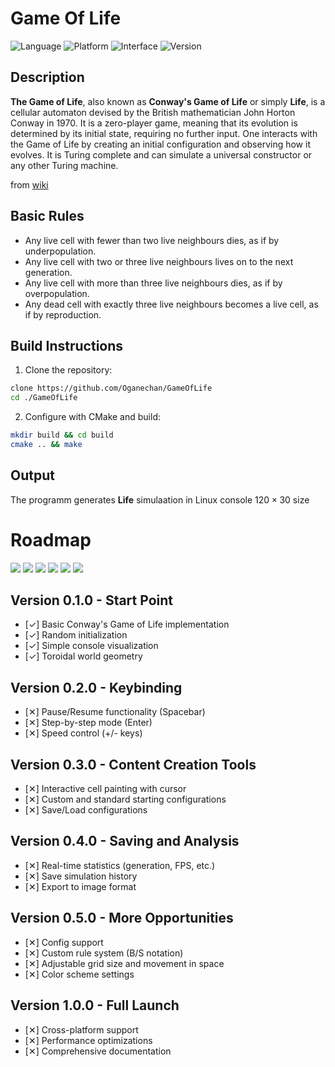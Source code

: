 # Game Of Life

![Language](https://img.shields.io/badge/Language-C++-blue?style=for-the-badge&logo=cplusplus) 
![Platform](https://img.shields.io/badge/Platform-Linux_only-red?style=for-the-badge&logo=linux)
![Interface](https://img.shields.io/badge/Interface-Console-black?style=for-the-badge)
![Version](https://img.shields.io/badge/Verion-0.1.0-green?style=for-the-badge)

## Description

**The Game of Life**, also known as **Conway's Game of Life** or simply **Life**, is a cellular automaton devised by the British mathematician John Horton Conway in 1970. It is a zero-player game, meaning that its evolution is determined by its initial state, requiring no further input. One interacts with the Game of Life by creating an initial configuration and observing how it evolves. It is Turing complete and can simulate a universal constructor or any other Turing machine.

from [wiki](https://en.wikipedia.org/wiki/Conway%27s_Game_of_Life)

## Basic Rules

- Any live cell with fewer than two live neighbours dies, as if by underpopulation.
- Any live cell with two or three live neighbours lives on to the next generation.
- Any live cell with more than three live neighbours dies, as if by overpopulation.
- Any dead cell with exactly three live neighbours becomes a live cell, as if by reproduction.

## Build Instructions

1. Clone the repository:
```bash
clone https://github.com/Oganechan/GameOfLife
cd ./GameOfLife
```
2. Configure with CMake and build:
```bash
mkdir build && cd build
cmake .. && make
```

## Output

The programm generates **Life** simulaation in Linux console $120\times30$ size

# Roadmap

![](https://img.shields.io/badge/✓-0.1.0-green?style=for-the-badge)
![](https://img.shields.io/badge/✕-0.2.0-red?style=for-the-badge)
![](https://img.shields.io/badge/✕-0.3.0-red?style=for-the-badge)
![](https://img.shields.io/badge/✕-0.4.0-red?style=for-the-badge)
![](https://img.shields.io/badge/✕-0.5.0-red?style=for-the-badge)
![](https://img.shields.io/badge/✕-1.0.0-red?style=for-the-badge)

## Version 0.1.0 - Start Point

- [✓] Basic Conway's Game of Life implementation
- [✓] Random initialization
- [✓] Simple console visualization
- [✓] Toroidal world geometry

## Version 0.2.0 - Keybinding

- [✕] Pause/Resume functionality (Spacebar)
- [✕] Step-by-step mode (Enter)
- [✕] Speed control (+/- keys)

## Version 0.3.0 - Content Creation Tools

- [✕] Interactive cell painting with cursor
- [✕] Custom and standard starting configurations
- [✕] Save/Load configurations

## Version 0.4.0 - Saving and Analysis

- [✕] Real-time statistics (generation, FPS, etc.)
- [✕] Save simulation history
- [✕] Export to image format

## Version 0.5.0 - More Opportunities

- [✕] Config support
- [✕] Custom rule system (B/S notation)
- [✕] Adjustable grid size and movement in space
- [✕] Color scheme settings

## Version 1.0.0 - Full Launch

- [✕] Cross-platform support
- [✕] Performance optimizations
- [✕] Comprehensive documentation
